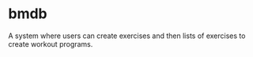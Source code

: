 # bmdb
A system where users can create exercises and then lists of exercises to create workout programs.
